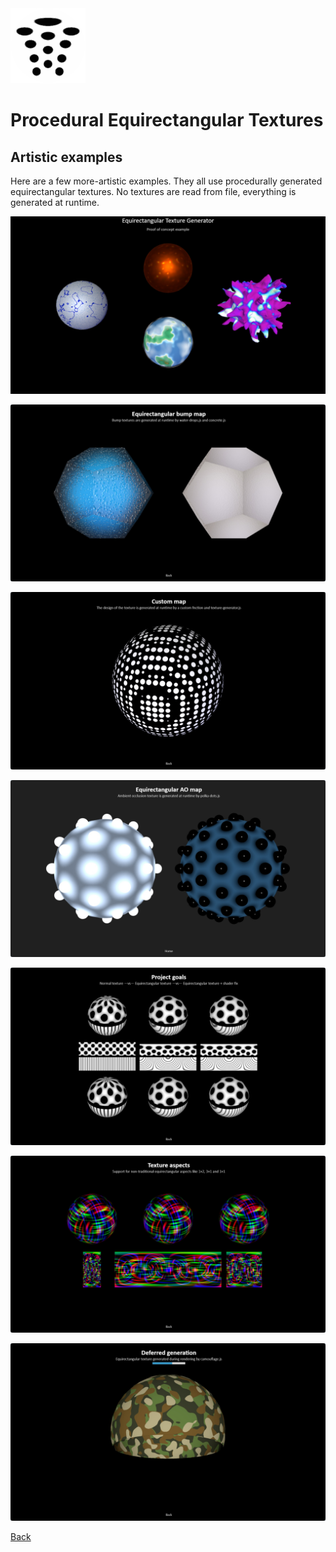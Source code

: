 <img class="logo" src="../assets/logo/logo.png">


# Procedural Equirectangular Textures

## Artistic examples

Here are a few more-artistic examples. They all use procedurally
generated equirectangular textures. No textures are read from
file, everything is generated at runtime.


[<img src="examples/snapshots/proof-of-concept.jpg">](https://boytchev.github.io/texture-generator/examples/proof-of-concept.html) 

[<img src="examples/snapshots/bump-map.jpg">](https://boytchev.github.io/texture-generator/examples/bump-map.html)

[<img src="examples/snapshots/custom-map.jpg">](https://boytchev.github.io/texture-generator/examples/custom-map.html)

[<img src="snapshots/ao-map.jpg">](https://boytchev.github.io/texture-generator/examples/ao-map.html)

[<img src="examples/snapshots/project-goals.jpg">](https://boytchev.github.io/texture-generator/examples/project-goals.html)

[<img src="examples/snapshots/texture-aspects.jpg">](https://boytchev.github.io/texture-generator/examples/texture-aspects.html)

[<img src="examples/snapshots/deferred-generation.jpg">](https://boytchev.github.io/texture-generator/examples/deferred-generation.html)

		
<div class="footnote">
	<a href="#" onclick="window.history.back(); return false;">Back</a>
</div>